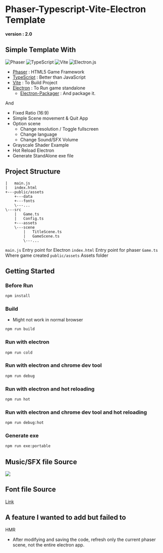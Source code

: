 # Phaser-Typescript-Vite-Electron Template

**version : 2.0**

## Simple Template With

![Phaser](https://img.shields.io/badge/phaser-A100FF.svg?style=for-the-badge&logo=phaser&logoColor=white) ![TypeScript](https://img.shields.io/badge/typescript-%23007ACC.svg?style=for-the-badge&logo=typescript&logoColor=white) ![Vite](https://img.shields.io/badge/vite-%23646CFF.svg?style=for-the-badge&logo=vite&logoColor=white) ![Electron.js](https://img.shields.io/badge/Electron-191970?style=for-the-badge&logo=Electron&logoColor=white)

- [Phaser](https://phaser.io/) : HTML5 Game Framework
- [TypeScript](https://www.typescriptlang.org/) : Better than JavaScript
- [Vite](https://vitejs.dev/) : To Build Project
- [Electron](https://electronjs.org/) : To Run game standalone
  - [Electron-Packager](https://github.com/electron/packager) : And package it.

And

- Fixed Ratio (16:9)
- Simple Scene movement & Quit App
- Option scene
  - Change resolution / Toggle fullscreen
  - Change language
  - Change Sound/SFX Volume
- Grayscale Shader Example
- Hot Reload Electron
- Generate StandAlone exe file

## Project Structure

```
|   main.js
|   index.html
+---public/assets
    +---data
    +---fonts
    \---...
\---src
    |   Game.ts
    |   Config.ts
    +---assets
    \---scene
        |   TitleScene.ts
        |   GameScene.ts
        \---...
```

`main.js` Entry point for Electron
`index.html` Entry point for phaser
`Game.ts` Where game created
`public/assets` Assets folder

## Getting Started

### Before Run

```sh
npm install
```

### Build

- Might not work in normal browser

```sh
npm run build
```

### Run with electron

```sh
npm run cold
```

### Run with electron and chrome dev tool

```sh
npm run debug
```

### Run with electron and hot reloading

```sh
npm run hot
```

### Run with electron and chrome dev tool and hot reloading

```sh
npm run debug:hot
```

### Generate exe

```sh
npm run exe:portable
```

## Music/SFX file Source

[<img src="https://img.shields.io/badge/pixabay-2EC66D?style=for-the-badge&logo=pixabay&logoColor=white">](https://pixabay.com/)

## Font file Source

[Link](https://cactus.tistory.com/193)

## A feature I wanted to add but failed to

HMR

- After modifying and saving the code, refresh only the current phaser scene, not the entire electron app.
